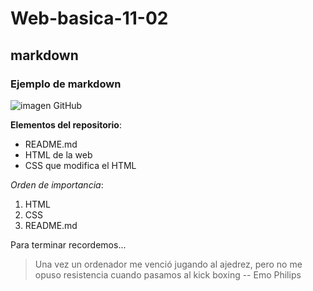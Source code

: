 # Web-basica-11-02
## markdown
### Ejemplo de markdown

![imagen GitHub](https://github.githubassets.com/images/modules/open_graph/github-octocat.png)

**Elementos del repositorio**:

- README.md
- HTML de la web
- CSS que modifica el HTML

*Orden de importancia*:

1. HTML
2. CSS
3. README.md


Para terminar recordemos...

> Una vez un ordenador me venció jugando al ajedrez, pero no me opuso resistencia cuando pasamos al kick boxing -- Emo Philips